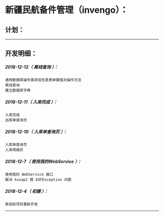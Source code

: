 新疆民航备件管理（invengo）：
===================================================================

计划：
-------------------------------------------------------------------

*******************************************************************

开发明细：
-------------------------------------------------------------------

##### 2018-12-12（ 离线查询 ）：
	通用数据库操作类添加任意表单键值对操作方法
	离线查询
	建立数据库字典

##### 2018-12-11（ 入库完成 ）：
	入库完成
	出库单查询页

##### 2018-12-10（ 入库单查询页 ）：
	入库单查询页
	入库明细页

##### 2018-12-7（ 使用我的WebService ）：
	使用我的 WebService 接口
	解决 ksoap2 报 EOFException 问题

##### 2018-12-4（ 初建 ）：
	原民航项目重新开发

*******************************************************************
